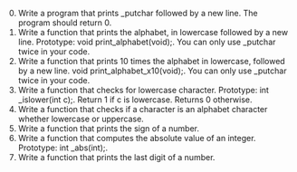 0. Write a program that prints _putchar followed by a new line. The program should return 0.
1. Write a function that prints the alphabet, in lowercase followed by a new line. Prototype: void print_alphabet(void);. You can only use _putchar twice in your code.
2. Write a function that prints 10 times the alphabet in lowercase, followed by a new line. void print_alphabet_x10(void);. You can only use _putchar twice in your code.
3. Write a function that checks for lowercase character. Prototype: int _islower(int c);. Return 1 if c is lowercase. Returns 0 otherwise.
4. Write a function that checks if a character is an alphabet character whether lowercase or uppercase.
5. Write a function that prints the sign of a number.
6. Write a function that computes the absolute value of an integer. Prototype: int _abs(int);.
7. Write a function that prints the last digit of a number.
